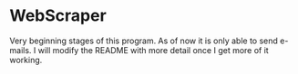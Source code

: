 WebScraper
==========
Very beginning stages of this program.  As of now it is only able to send e-mails.  I will modify the README with more detail once I get more of it working.
